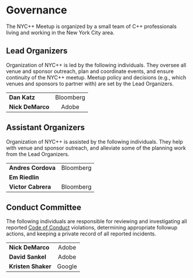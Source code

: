 # Governance

The NYC++ Meetup is organized by a small team of C++ professionals living and
working in the New York City area.

## Lead Organizers
Organization of NYC++ is led by the following individuals. They oversee all
venue and sponsor outreach, plan and coordinate events, and ensure continuity of
the NYC++ meetup. Meetup policy and decisions (e.g., which venues and sponsors
to partner with) are set by the Lead Organizers.

<table>
  <tr><td><b>Dan Katz</b></td><td><center>Bloomberg</center></td></tr>
  <tr><td><b>Nick DeMarco</b></td><td><center>Adobe</center></td></tr>
</table>

## Assistant Organizers
Organization of NYC++ is assisted by the following individuals. They help with
venue and sponsor outreach, and alleviate some of the planning work from the
Lead Organizers.

<table>
  <tr><td><b>Andres Cordova</b></td><td><center>Bloomberg</center></td></tr>
  <tr><td><b>Em Riedlin</b></td><td><center></center></td></tr>
  <tr><td><b>Victor Cabrera</b></td><td><center>Bloomberg</center></td></tr>
</table>

## Conduct Committee
The following individuals are responsible for reviewing and investigating all
reported [Code of Conduct](/policy/conduct) violations, determining appropriate
followup actions, and keeping a private record of all reported incidents.

<table>
  <tr><td><b>Nick DeMarco</b></td><td><center>Adobe</center></td></tr>
  <tr><td><b>David Sankel</b></td><td><center>Adobe</center></td></tr>
  <tr><td><b>Kristen Shaker</b></td><td><center>Google</center></td></tr>
</table>

